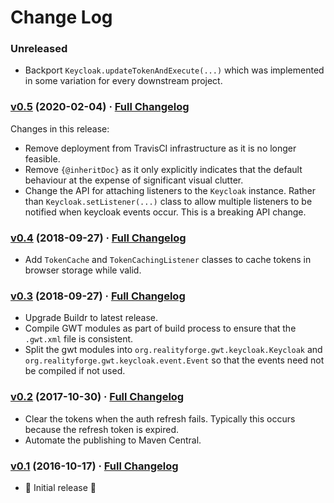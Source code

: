 # Change Log

### Unreleased

* Backport `Keycloak.updateTokenAndExecute(...)` which was implemented in some variation for every downstream project.

### [v0.5](https://github.com/realityforge/gwt-keycloak/tree/v0.5) (2020-02-04) · [Full Changelog](https://github.com/realityforge/gwt-keycloak/compare/v0.4...v0.5)

Changes in this release:

* Remove deployment from TravisCI infrastructure as it is no longer feasible.
* Remove `{@inheritDoc}` as it only explicitly indicates that the default behaviour at the expense of significant visual clutter.
* Change the API for attaching listeners to the `Keycloak` instance. Rather than `Keycloak.setListener(...)` class to allow multiple listeners to be notified when keycloak events occur. This is a breaking API change.

### [v0.4](https://github.com/realityforge/gwt-keycloak/tree/v0.4) (2018-09-27) · [Full Changelog](https://github.com/realityforge/gwt-keycloak/compare/v0.3...v0.4)

* Add `TokenCache` and `TokenCachingListener` classes to cache tokens in browser storage while valid.

### [v0.3](https://github.com/realityforge/gwt-keycloak/tree/v0.3) (2018-09-27) · [Full Changelog](https://github.com/realityforge/gwt-keycloak/compare/v0.2...v0.3)

* Upgrade Buildr to latest release.
* Compile GWT modules as part of build process to ensure that the `.gwt.xml` file is consistent.
* Split the gwt modules into `org.realityforge.gwt.keycloak.Keycloak` and
  `org.realityforge.gwt.keycloak.event.Event` so that the events need not be compiled if not used.

### [v0.2](https://github.com/realityforge/gwt-keycloak/tree/v0.2) (2017-10-30) · [Full Changelog](https://github.com/realityforge/gwt-keycloak/compare/v0.1...v0.2)

* Clear the tokens when the auth refresh fails. Typically this occurs because the refresh token is expired.
* Automate the publishing to Maven Central.

### [v0.1](https://github.com/realityforge/gwt-keycloak/tree/v0.1) (2016-10-17) · [Full Changelog](https://github.com/realityforge/gwt-keycloak/compare/19886f6367309d0e84d03424b3dc5b6b98e77669...v0.1)

* ‎🎉 Initial release ‎🎉
